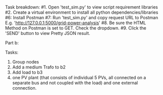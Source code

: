 Task breakdown:
#1. Open 'test_sim.py' to view script requirement libraries
#2. Create a virtual environment to install all python dependencies/libraries
#6: Install Postman
#7: Run 'test_sim.py' and copy request URL to Postman E.g. 'http://127.0.0.1:5000/grid-power-analysis'
#8. Be sure the HTML Method on Postman is set to GET. Check the dropdown.
#9. Click the 'SEND' button to view Pretty JSON result.


Part b:
  
Tasks:
1. Group nodes
2. Add a medium Trafo to b2
3. Add load to b3
4. one PV plant (that consists of individual 5 PVs, all connected on a separate bus and not coupled with the load) and one external connection.
